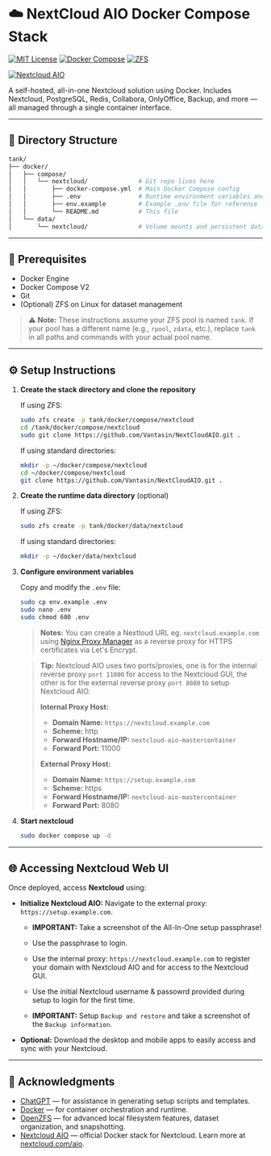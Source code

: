 # ☁️ NextCloud AIO Docker Compose Stack

[![MIT License](https://img.shields.io/github/license/Vantasin/NextCloudAIO?style=flat-square)](LICENSE)
[![Docker Compose](https://img.shields.io/badge/Docker-Compose-blue?logo=docker)](https://www.docker.com/)
[![ZFS](https://img.shields.io/badge/ZFS-OpenZFS-blue?style=flat-square)](https://openzfs.org/)

[![Nextcloud AIO](https://img.shields.io/badge/Nextcloud-AIO-blue?logo=nextcloud)](https://github.com/nextcloud/all-in-one)

A self-hosted, all-in-one Nextcloud solution using Docker. Includes Nextcloud, PostgreSQL, Redis, Collabora, OnlyOffice, Backup, and more — all managed through a single container interface.

---

## 📁 Directory Structure

```bash
tank/
├── docker/
│   ├── compose/
│   │   └── nextcloud/              # Git repo lives here
│   │       ├── docker-compose.yml  # Main Docker Compose config
│   │       ├── .env                # Runtime environment variables and secrets (gitignored!)
│   │       ├── env.example         # Example .env file for reference
│   │       └── README.md           # This file
│   └── data/
│       └── nextcloud/              # Volume mounts and persistent data
```

---

## 🧰 Prerequisites

* Docker Engine
* Docker Compose V2
* Git
* (Optional) ZFS on Linux for dataset management

> ⚠️ **Note:** These instructions assume your ZFS pool is named `tank`. If your pool has a different name (e.g., `rpool`, `zdata`, etc.), replace `tank` in all paths and commands with your actual pool name.

---

## ⚙️ Setup Instructions

1. **Create the stack directory and clone the repository**

   If using ZFS:
   ```bash
   sudo zfs create -p tank/docker/compose/nextcloud
   cd /tank/docker/compose/nextcloud
   sudo git clone https://github.com/Vantasin/NextCloudAIO.git .
   ```

   If using standard directories:
   ```bash
   mkdir -p ~/docker/compose/nextcloud
   cd ~/docker/compose/nextcloud
   git clone https://github.com/Vantasin/NextCloudAIO.git .
   ```

2. **Create the runtime data directory** (optional)

   If using ZFS:
   ```bash
   sudo zfs create -p tank/docker/data/nextcloud
   ```

   If using standard directories:
   ```bash
   mkdir -p ~/docker/data/nextcloud
   ```

3. **Configure environment variables**

   Copy and modify the `.env` file:

   ```bash
   sudo cp env.example .env
   sudo nano .env
   sudo chmod 600 .env
   ```

   > **Notes:** You can create a Nextloud URL eg. `nextcloud.example.com` using [Nginx Proxy Manager](https://github.com/Vantasin/Nginx-Proxy-Manager.git) as a reverse proxy for HTTPS certificates via Let's Encrypt.

   > **Tip:** Nextcloud AIO uses two ports/proxies, one is for the internal reverse proxy `port 11000` for access to the Nextcloud GUI, the other is for the external reverse proxy `port 8080` to setup Nextcloud AIO.
   >
   > **Internal Proxy Host:**
   >  - **Domain Name:** `https://nextcloud.example.com`
   >  - **Scheme:** http
   >  - **Forward Hostname/IP:** `nextcloud-aio-mastercontainer`
   >  - **Forward Port:** 11000
   >
   > **External Proxy Host:**
   >  - **Domain Name:** `https://setup.example.com`
   >  - **Scheme:** https
   >  - **Forward Hostname/IP:** `nextcloud-aio-mastercontainer`
   >  - **Forward Port:** 8080

4. **Start nextcloud**

   ```bash
   sudo docker compose up -d
   ```

---

## 🌐 Accessing Nextcloud Web UI

Once deployed, access **Nextcloud** using:

- **Initialize Nextcloud AIO:** Navigate to the external proxy: `https://setup.example.com`.

	- **IMPORTANT:** Take a screenshot of the All-In-One setup passphrase!

	- Use the passphrase to login.

	- Use the internal proxy: `https://nextcloud.example.com` to register your domain with Nextcloud AIO and for access to the Nextcloud GUI.

	- Use the initial Nextcloud username & passowrd provided during setup to login for the first time.

	- **IMPORTANT:** Setup `Backup and restore` and take a screenshot of the `Backup information`.

- **Optional:** Download the desktop and mobile apps to easily access and sync with your Nextcloud.

---

## 🙏 Acknowledgments

- [ChatGPT](https://openai.com/chatgpt) — for assistance in generating setup scripts and templates.
- [Docker](https://www.docker.com/) — for container orchestration and runtime.
- [OpenZFS](https://openzfs.org/) — for advanced local filesystem features, dataset organization, and snapshotting.
- [Nextcloud AIO](https://github.com/nextcloud/all-in-one) — official Docker stack for Nextcloud. Learn more at [nextcloud.com/aio](https://nextcloud.com/aio/).